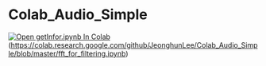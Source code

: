 # Colab_Audio_Simple


[![Open getInfor.ipynb In Colab](https://colab.research.google.com/assets/colab-badge.svg)](https://colab.research.google.com/github/JeonghunLee/Colab_Audio_Simple/blob/master/simple.ipynb)
(https://colab.research.google.com/github/JeonghunLee/Colab_Audio_Simple/blob/master/fft_for_filtering.ipynb)
